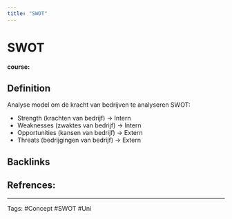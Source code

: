 ```yaml
---
title: "SWOT"
---
```


# SWOT
**course:**
## Definition
Analyse model om de kracht van bedrijven te analyseren
SWOT:
- Strength (krachten van bedrijf)  ->  Intern
- Weaknesses (zwaktes van bedrijf)  ->  Intern
- Opportunities (kansen van bedrijf)  ->  Extern
- Threats (bedrijgingen van bedrijf)  ->  Extern
## Backlinks

## Refrences:

---
Tags: #Concept #SWOT #Uni 